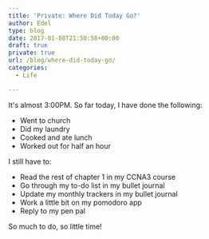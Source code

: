 ```yaml
---
title: 'Private: Where Did Today Go?'
author: Edel
type: blog
date: 2017-01-08T21:50:58+00:00
draft: true
private: true
url: /blog/where-did-today-go/
categories:
  - Life

---
```

It's almost 3:00PM. So far today, I have done the following:

  * Went to church
  * Did my laundry
  * Cooked and ate lunch
  * Worked out for half an hour

I still have to:

  * Read the rest of chapter 1 in my CCNA3 course
  * Go through my to-do list in my bullet journal
  * Update my monthly trackers in my bullet journal
  * Work a little bit on my pomodoro app
  * Reply to my pen pal

So much to do, so little time!